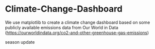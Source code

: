 # Climate-Change-Dashboard

We use matplotlib to create a climate change dashboard based on some publicly available emissions data from Our World in Data (https://ourworldindata.org/co2-and-other-greenhouse-gas-emissions)

season update
